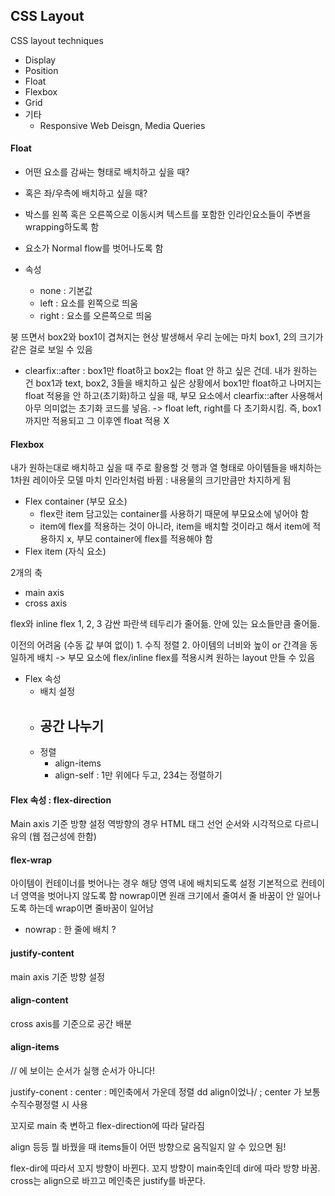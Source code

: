 ## CSS Layout

CSS layout techniques
- Display
- Position
- Float
- Flexbox
- Grid
- 기타
  - Responsive Web Deisgn, Media Queries

#### Float
- 어떤 요소를 감싸는 형태로 배치하고 싶을 때?
- 혹은 좌/우측에 배치하고 싶을 때?

- 박스를 왼쪽 혹은 오른쪽으로 이동시켜 텍스트를 포함한 인라인요소들이 주변을 wrapping하도록 함
- 요소가 Normal flow를 벗어나도록 함

- 속성
  - none : 기본값
  - left : 요소를 왼쪽으로 띄움
  - right : 요소를 오른쪽으로 띄움

붕 뜨면서 box2와 box1이 겹쳐지는 현상 발생해서 우리 눈에는 마치 box1, 2의 크기가 같은 걸로 보일 수 있음
- clearfix::after : box1만 float하고 box2는 float 안 하고 싶은 건데. 내가 원하는 건 box1과 text, box2, 3들을 배치하고 싶은 상황에서 box1만 float하고 나머지는 float 적용을 안 하고(초기화)하고 싶을 때, 부모 요소에서 clearfix::after 사용해서 아무 의미없는 초기화 코드를 넣음. -> float left, right를 다 초기화시킴. 즉, box1까지만 적용되고 그 이후엔 float 적용 X

#### Flexbox
내가 원하는대로 배치하고 싶을 때 주로 활용할 것
행과 열 형태로 아이템들을 배치하는 1차원 레이아웃 모델
마치 인라인처럼 바뀜 : 내용물의 크기만큼만 차지하게 됨
- Flex container (부모 요소)
  - flex란 item 담고있는 container를 사용하기 때문에 부모요소에 넣어야 함
  - item에 flex를 적용하는 것이 아니라, item을 배치할 것이라고 해서 item에 적용하지 x, 부모 container에 flex를 적용해야 함
- Flex item (자식 요소)

2개의 축
- main axis
- cross axis

flex와 inline flex
1, 2, 3 감싼 파란색 테두리가 줄어듦. 안에 있는 요소들만큼 줄어듦.

이전의 어려움
(수동 값 부여 없이) 1. 수직 정렬 2. 아이템의 너비와 높이 or 간격을 동일하게 배치 -> 부모 요소에 flex/inline flex를 적용시켜 원하는 layout 만들 수 있음

- Flex 속성
  - 배치 설정
  - 공간 나누기
    - 
  - 정렬
    - align-items
    - align-self : 1만 위에다 두고, 234는 정렬하기

#### Flex 속성 : flex-direction
Main axis 기준 방향 설정
역방향의 경우 HTML 태그 선언 순서와 시각적으로 다르니 유의 (웹 접근성에 한함)

#### flex-wrap
아이템이 컨테이너를 벗어나는 경우 해당 영역 내에 배치되도록 설정
기본적으로 컨테이너 영역을 벗어나지 않도록 함
nowrap이면 원래 크기에서 줄여서 줄 바꿈이 안 일어나도록 하는데 wrap이면 줄바꿈이 일어남

- nowrap : 한 줄에 배치
?

#### justify-content
main axis 기준 방향 설정

#### align-content
cross axis를 기준으로 공간 배분

#### align-items

// 에 보이는 순서가 실행 순서가 아니다!

justify-conent : center : 메인축에서 가운데 정렬
dd align이었나/ ; center
가 보통 수직수평정렬 시 사용

꼬지로 main 축 변하고 flex-direction에 따라 달라짐

align 등등 뭘 바꿨을 때 items들이 어떤 방향으로 움직일지 알 수 있으면 됨!

flex-dir에 따라서 꼬지 방향이 바뀐다. 꼬지 방향이 main축인데 dir에 따라 방향 바꿈. cross는 align으로 바끄고 메인축은 justify를 바꾼다. 